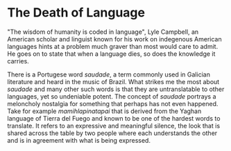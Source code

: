 # The Death of Language

"The wisdom of humanity is coded in language", Lyle Campbell, an American scholar and linguist known for his work on indegenous American languages hints at a problem much graver than most would care to admit. He goes on to state that when a language dies, so does the knowledge it carries. 

There is a Portugese word *saudade*, a term commonly used in Galician literature and heard in the music of Brazil. What strikes me the most about *saudade* and many other such words is that they are untranslatable to other languages, yet so undeniable potent. The concept of *saudade* portrays a meloncholy nostalgia for something that perhaps has not even happened. Take for example *mamihlapinatapai* that is derived from the Yaghan language of Tierra del Fuego and known to be one of the hardest words to translate. It refers to an expressive and meaningful silence, the look that is shared across the table by two people where each understands the other and is in agreement with what is being expressed.